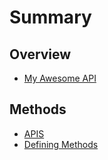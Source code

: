 # Summary

## Overview

* [My Awesome API](README.md)

## Methods

* [APIS](apis.md)
* [Defining Methods](methods.md)





